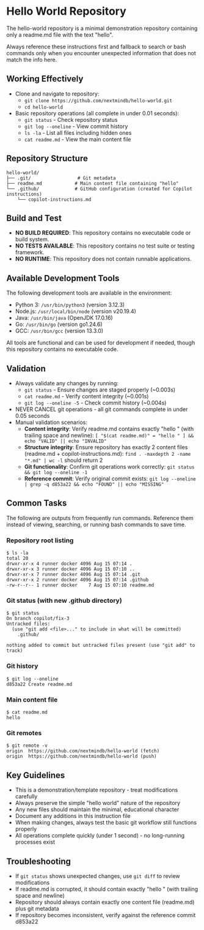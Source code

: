 # Hello World Repository
The hello-world repository is a minimal demonstration repository containing only a readme.md file with the text "hello".

Always reference these instructions first and fallback to search or bash commands only when you encounter unexpected information that does not match the info here.

## Working Effectively
- Clone and navigate to repository:
  - `git clone https://github.com/nextmindb/hello-world.git`
  - `cd hello-world`
- Basic repository operations (all complete in under 0.01 seconds):
  - `git status` - Check repository status
  - `git log --oneline` - View commit history  
  - `ls -la` - List all files including hidden ones
  - `cat readme.md` - View the main content file

## Repository Structure
```
hello-world/
├── .git/                 # Git metadata
├── readme.md            # Main content file containing "hello"
└── .github/             # GitHub configuration (created for Copilot instructions)
    └── copilot-instructions.md
```

## Build and Test
- **NO BUILD REQUIRED**: This repository contains no executable code or build system.
- **NO TESTS AVAILABLE**: This repository contains no test suite or testing framework.
- **NO RUNTIME**: This repository does not contain runnable applications.

## Available Development Tools
The following development tools are available in the environment:
- Python 3: `/usr/bin/python3` (version 3.12.3)
- Node.js: `/usr/local/bin/node` (version v20.19.4) 
- Java: `/usr/bin/java` (OpenJDK 17.0.16)
- Go: `/usr/bin/go` (version go1.24.6)
- GCC: `/usr/bin/gcc` (version 13.3.0)

All tools are functional and can be used for development if needed, though this repository contains no executable code.

## Validation
- Always validate any changes by running:
  - `git status` - Ensure changes are staged properly (~0.003s)
  - `cat readme.md` - Verify content integrity (~0.001s)
  - `git log --oneline -5` - Check commit history (~0.004s)
- NEVER CANCEL git operations - all git commands complete in under 0.05 seconds
- Manual validation scenarios:
  - **Content integrity**: Verify readme.md contains exactly "hello " (with trailing space and newline): `[ "$(cat readme.md)" = "hello " ] && echo "VALID" || echo "INVALID"`
  - **Structure integrity**: Ensure repository has exactly 2 content files (readme.md + copilot-instructions.md): `find . -maxdepth 2 -name "*.md" | wc -l` should return 2
  - **Git functionality**: Confirm git operations work correctly: `git status && git log --oneline -1` 
  - **Reference commit**: Verify original commit exists: `git log --oneline | grep -q d853a22 && echo "FOUND" || echo "MISSING"`

## Common Tasks
The following are outputs from frequently run commands. Reference them instead of viewing, searching, or running bash commands to save time.

### Repository root listing
```
$ ls -la
total 20
drwxr-xr-x 4 runner docker 4096 Aug 15 07:14 .
drwxr-xr-x 3 runner docker 4096 Aug 15 07:10 ..
drwxr-xr-x 7 runner docker 4096 Aug 15 07:14 .git
drwxr-xr-x 2 runner docker 4096 Aug 15 07:14 .github
-rw-r--r-- 1 runner docker    7 Aug 15 07:10 readme.md
```

### Git status (with new .github directory)
```
$ git status
On branch copilot/fix-3
Untracked files:
  (use "git add <file>..." to include in what will be committed)
	.github/

nothing added to commit but untracked files present (use "git add" to track)
```

### Git history
```
$ git log --oneline
d853a22 Create readme.md
```

### Main content file
```
$ cat readme.md
hello 
```

### Git remotes
```
$ git remote -v
origin	https://github.com/nextmindb/hello-world (fetch)
origin	https://github.com/nextmindb/hello-world (push)
```

## Key Guidelines
- This is a demonstration/template repository - treat modifications carefully
- Always preserve the simple "hello world" nature of the repository
- Any new files should maintain the minimal, educational character
- Document any additions in this instruction file
- When making changes, always test the basic git workflow still functions properly
- All operations complete quickly (under 1 second) - no long-running processes exist

## Troubleshooting
- If `git status` shows unexpected changes, use `git diff` to review modifications
- If readme.md is corrupted, it should contain exactly "hello " (with trailing space and newline)
- Repository should always contain exactly one content file (readme.md) plus git metadata
- If repository becomes inconsistent, verify against the reference commit d853a22
